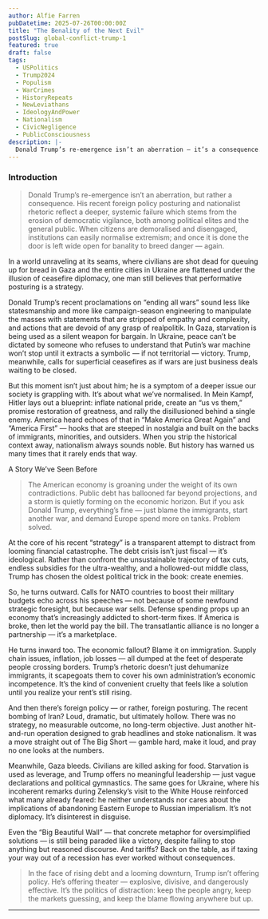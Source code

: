 ```yaml
---
author: Alfie Farren
pubDatetime: 2025-07-26T00:00:00Z
title: "The Benality of the Next Evil"
postSlug: global-conflict-trump-1
featured: true
draft: false
tags:
  - USPolitics
  - Trump2024
  - Populism
  - WarCrimes
  - HistoryRepeats
  - NewLeviathans
  - IdeologyAndPower
  - Nationalism
  - CivicNegligence
  - PublicConsciousness   
description: |-
  Donald Trump’s re-emergence isn’t an aberration — it’s a consequence. His recent foreign policy posturing and nationalist rhetoric reflect a deeper, systemic failure: the erosion of democratic vigilance, both among political elites and the general public. When citizens disengage and institutions normalize extremism, the door is left wide open for banality to breed danger — again.
---
```


### Introduction

>Donald Trump’s re-emergence isn’t an aberration, but rather a consequence. His recent foreign policy posturing and nationalist rhetoric reflect a deeper, systemic failure which stems from the erosion of democratic vigilance, both among political elites and the general public. When citizens are demoralised and disengaged, institutions can easily normalise extremism; and once it is done the door is left wide open for banality to breed danger — again.


In a world unraveling at its seams, where civilians are shot dead for queuing up for bread in Gaza and the entire cities in Ukraine are flattened under the illusion of ceasefire diplomacy, one man still believes that performative posturing is a strategy.

Donald Trump’s recent proclamations on “ending all wars” sound less like statesmanship and more like campaign-season engineering to manipulate the masses with statements that are stripped of empathy and complexity, and actions that are devoid of any grasp of realpolitik. In Gaza, starvation is being used as a silent weapon for bargain. In Ukraine, peace can’t be dictated by someone who refuses to understand that Putin’s war machine won’t stop until it extracts a symbolic — if not territorial — victory. Trump, meanwhile, calls for superficial ceasefires as if wars are just business deals waiting to be closed.

But this moment isn’t just about him; he is a symptom of a deeper issue our society is grappling with. It’s about what we’ve normalised. In Mein Kampf, Hitler lays out a blueprint: inflate national pride, create an “us vs them,” promise restoration of greatness, and rally the disillusioned behind a single enemy. America heard echoes of that in “Make America Great Again” and “America First” — hooks that are steeped in nostalgia and built on the backs of immigrants, minorities, and outsiders. When you strip the historical context away, nationalism always sounds noble. But history has warned us many times that it rarely ends that way.

A Story We’ve Seen Before
>The American economy is groaning under the weight of its own contradictions. Public debt has ballooned far beyond projections, and a storm is quietly forming on the economic horizon. But if you ask Donald Trump, everything’s fine — just blame the immigrants, start another war, and demand Europe spend more on tanks. Problem solved.

At the core of his recent “strategy” is a transparent attempt to distract from looming financial catastrophe. The debt crisis isn’t just fiscal — it’s ideological. Rather than confront the unsustainable trajectory of tax cuts, endless subsidies for the ultra-wealthy, and a hollowed-out middle class, Trump has chosen the oldest political trick in the book: create enemies.

So, he turns outward. Calls for NATO countries to boost their military budgets echo across his speeches — not because of some newfound strategic foresight, but because war sells. Defense spending props up an economy that’s increasingly addicted to short-term fixes. If America is broke, then let the world pay the bill. The transatlantic alliance is no longer a partnership — it’s a marketplace.

He turns inward too. The economic fallout? Blame it on immigration. Supply chain issues, inflation, job losses — all dumped at the feet of desperate people crossing borders. Trump’s rhetoric doesn’t just dehumanize immigrants, it scapegoats them to cover his own administration’s economic incompetence. It’s the kind of convenient cruelty that feels like a solution until you realize your rent’s still rising.

And then there’s foreign policy — or rather, foreign posturing. The recent bombing of Iran? Loud, dramatic, but ultimately hollow. There was no strategy, no measurable outcome, no long-term objective. Just another hit-and-run operation designed to grab headlines and stoke nationalism. It was a move straight out of The Big Short — gamble hard, make it loud, and pray no one looks at the numbers.

Meanwhile, Gaza bleeds. Civilians are killed asking for food. Starvation is used as leverage, and Trump offers no meaningful leadership — just vague declarations and political gymnastics. The same goes for Ukraine, where his incoherent remarks during Zelensky’s visit to the White House reinforced what many already feared: he neither understands nor cares about the implications of abandoning Eastern Europe to Russian imperialism. It’s not diplomacy. It’s disinterest in disguise.

Even the “Big Beautiful Wall” — that concrete metaphor for oversimplified solutions — is still being paraded like a victory, despite failing to stop anything but reasoned discourse. And tariffs? Back on the table, as if taxing your way out of a recession has ever worked without consequences.

>In the face of rising debt and a looming downturn, Trump isn’t offering policy. He’s offering theater — explosive, divisive, and dangerously effective. It’s the politics of distraction: keep the people angry, keep the markets guessing, and keep the blame flowing anywhere but up.


------------------------------------------------
